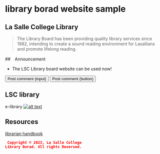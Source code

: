 # library borad website sample

## La Salle College Library
> The Library Board has been providing quality library services since 1982, intending to create a sound reading environment for Lasallians and promote lifelong reading.

##　Announcement
* The LSC Library board website can be used now!


<input class="button" type="submit" value="Post comment (input)">
<button class="button" type="submit">Post comment (button)</button>

## LSC library
e-library
[![alt text](https://assets.weforum.org/article/image/JMF96ETfn1kSViVnUou1Z0XIDwWcPpT5mrPc7-ytpAc.jpg)](https://sites.google.com/lasalle.edu.hk/e-library/home)


## Resources
[librarian handbook](https://drive.google.com/file/d/1gNilI_ws1JOCsFQLxM7ilPIUNptp8_II/view)


<code style="color : red"> **Copyright © 2023, La Salle College Library Borad. All rights Reversed.** </code>
